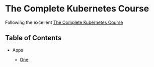 # The Complete Kubernetes Course

Following the excellent [The Complete Kubernetes Course](https://www.udemy.com/learn-devops-the-complete-kubernetes-course)

## Table of Contents

- Apps
  
  - [One](apps/app-1/README.md)